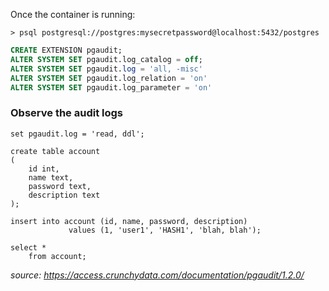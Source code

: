 Once the container is running:

```
> psql postgresql://postgres:mysecretpassword@localhost:5432/postgres
```

```sql
CREATE EXTENSION pgaudit;
ALTER SYSTEM SET pgaudit.log_catalog = off;
ALTER SYSTEM SET pgaudit.log = 'all, -misc'
ALTER SYSTEM SET pgaudit.log_relation = 'on'
ALTER SYSTEM SET pgaudit.log_parameter = 'on'
```

### Observe the audit logs

```
set pgaudit.log = 'read, ddl';

create table account
(
    id int,
    name text,
    password text,
    description text
);

insert into account (id, name, password, description)
             values (1, 'user1', 'HASH1', 'blah, blah');

select *
    from account;
```

_source: https://access.crunchydata.com/documentation/pgaudit/1.2.0/_
